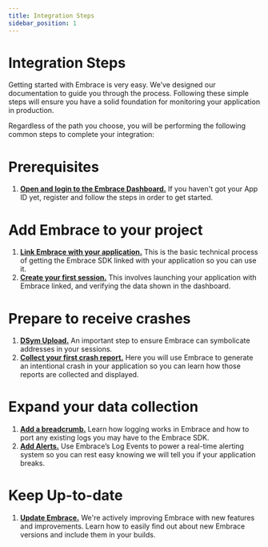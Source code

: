 ```yaml
---
title: Integration Steps
sidebar_position: 1
---
```


# Integration Steps

Getting started with Embrace is very easy. We’ve designed our documentation to guide you through the process. 
Following these simple steps will ensure you have a solid foundation for monitoring your application in production.

Regardless of the path you choose, you will be performing the following common
steps to complete your integration:

# Prerequisites

1. [**Open and login to the Embrace Dashboard.**](/ios/5x/integration/login-embrace-dashboard) If you haven't got your App ID yet, register and follow the steps in order to get started.

# Add Embrace to your project

1. [**Link Embrace with your application.**](/ios/5x/integration/linking-embrace) This is the basic technical process of getting the Embrace SDK linked with your application so you can use it.
1. [**Create your first session.**](/ios/5x/integration/session-reporting) This involves launching your application with Embrace linked, and verifying the data shown in the dashboard.

# Prepare to receive crashes

1. [**DSym Upload.**](/ios/5x/integration/dsym-upload) An important step to ensure Embrace can symbolicate addresses in your sessions.
1. [**Collect your first crash report.**](/ios/5x/integration/crash-report) Here you will use Embrace to generate an intentional crash in your application so you can learn how those reports are collected and displayed.

# Expand your data collection

1. [**Add a breadcrumb.**](/ios/5x/integration/breadcrumbs) Learn how logging works in Embrace and how to port any existing logs you may have to the Embrace SDK.
1. [**Add Alerts.**](/ios/5x/integration/log-message-api) Use Embrace’s Log Events to power a real-time alerting system so you can rest easy knowing we will tell you if your application breaks.

# Keep Up-to-date

1. [**Update Embrace.**](/ios/5x/integration/update-embrace) We're actively improving Embrace with new features and improvements. Learn how to easily find out about new Embrace versions and include them in your builds.
